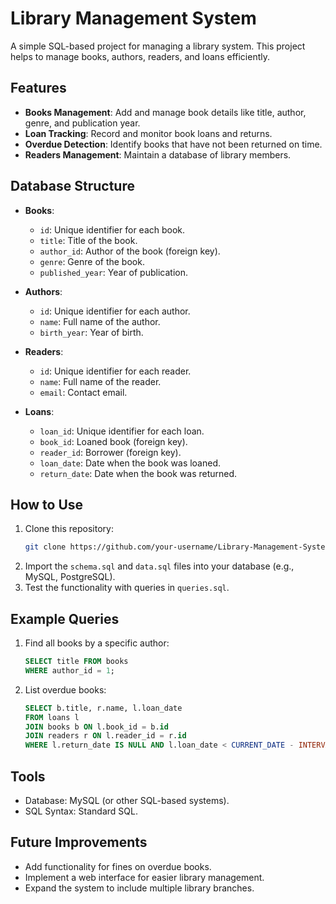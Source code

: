 # Library Management System

A simple SQL-based project for managing a library system. This project helps to manage books, authors, readers, and loans efficiently.

## Features
- **Books Management**: Add and manage book details like title, author, genre, and publication year.
- **Loan Tracking**: Record and monitor book loans and returns.
- **Overdue Detection**: Identify books that have not been returned on time.
- **Readers Management**: Maintain a database of library members.

## Database Structure
- **Books**:
  - `id`: Unique identifier for each book.
  - `title`: Title of the book.
  - `author_id`: Author of the book (foreign key).
  - `genre`: Genre of the book.
  - `published_year`: Year of publication.

- **Authors**:
  - `id`: Unique identifier for each author.
  - `name`: Full name of the author.
  - `birth_year`: Year of birth.

- **Readers**:
  - `id`: Unique identifier for each reader.
  - `name`: Full name of the reader.
  - `email`: Contact email.

- **Loans**:
  - `loan_id`: Unique identifier for each loan.
  - `book_id`: Loaned book (foreign key).
  - `reader_id`: Borrower (foreign key).
  - `loan_date`: Date when the book was loaned.
  - `return_date`: Date when the book was returned.

## How to Use
1. Clone this repository:
    ```bash
    git clone https://github.com/your-username/Library-Management-System.git
    ```
2. Import the `schema.sql` and `data.sql` files into your database (e.g., MySQL, PostgreSQL).
3. Test the functionality with queries in `queries.sql`.

## Example Queries
1. Find all books by a specific author:
    ```sql
    SELECT title FROM books
    WHERE author_id = 1;
    ```
2. List overdue books:
    ```sql
    SELECT b.title, r.name, l.loan_date
    FROM loans l
    JOIN books b ON l.book_id = b.id
    JOIN readers r ON l.reader_id = r.id
    WHERE l.return_date IS NULL AND l.loan_date < CURRENT_DATE - INTERVAL '30 DAYS';
    ```

## Tools
- Database: MySQL (or other SQL-based systems).
- SQL Syntax: Standard SQL.

## Future Improvements
- Add functionality for fines on overdue books.
- Implement a web interface for easier library management.
- Expand the system to include multiple library branches.


